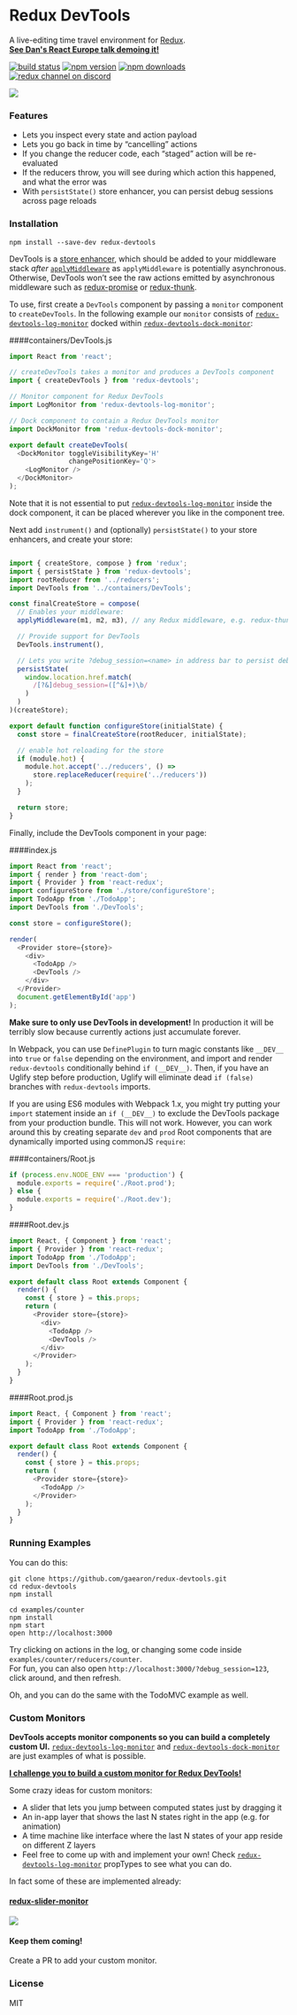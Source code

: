Redux DevTools
=========================

A live-editing time travel environment for [Redux](https://github.com/rackt/redux).  
**[See Dan's React Europe talk demoing it!](http://youtube.com/watch?v=xsSnOQynTHs)**

[![build status](https://img.shields.io/travis/gaearon/redux-devtools/master.svg?style=flat-square)](https://travis-ci.org/gaearon/redux-devtools)
[![npm version](https://img.shields.io/npm/v/redux-devtools.svg?style=flat-square)](https://www.npmjs.com/package/redux-devtools)
[![npm downloads](https://img.shields.io/npm/dm/redux-devtools.svg?style=flat-square)](https://www.npmjs.com/package/redux-devtools)
[![redux channel on discord](https://img.shields.io/badge/discord-redux@reactiflux-738bd7.svg?style=flat-square)](https://discord.gg/0ZcbPKXt5bWb10Ma)

![](http://i.imgur.com/J4GeW0M.gif)

### Features

* Lets you inspect every state and action payload
* Lets you go back in time by “cancelling” actions
* If you change the reducer code, each “staged” action will be re-evaluated
* If the reducers throw, you will see during which action this happened, and what the error was
* With `persistState()` store enhancer, you can persist debug sessions across page reloads

### Installation

```
npm install --save-dev redux-devtools
```

DevTools is a [store enhancer](http://rackt.github.io/redux/docs/Glossary.html#store-enhancer), which should be added to your middleware stack *after* [`applyMiddleware`](http://rackt.github.io/redux/docs/api/applyMiddleware.html) as `applyMiddleware` is potentially asynchronous. Otherwise, DevTools won’t see the raw actions emitted by asynchronous middleware such as [redux-promise](https://github.com/acdlite/redux-promise) or [redux-thunk](https://github.com/gaearon/redux-thunk).

To use, first create a `DevTools` component by passing a `monitor` component to `createDevTools`. In the following example our `monitor` consists of [`redux-devtools-log-monitor`](https://github.com/gaearon/redux-devtools-log-monitor) docked within [`redux-devtools-dock-monitor`](https://github.com/gaearon/redux-devtools-dock-monitor):

####containers/DevTools.js

```js
import React from 'react';

// createDevTools takes a monitor and produces a DevTools component
import { createDevTools } from 'redux-devtools';

// Monitor component for Redux DevTools
import LogMonitor from 'redux-devtools-log-monitor';

// Dock component to contain a Redux DevTools monitor
import DockMonitor from 'redux-devtools-dock-monitor';

export default createDevTools(
  <DockMonitor toggleVisibilityKey='H'
               changePositionKey='Q'>
    <LogMonitor />
  </DockMonitor>
);
```

Note that it is not essential to put [`redux-devtools-log-monitor`](https://github.com/gaearon/redux-devtools-log-monitor) inside the dock component, it can be placed wherever you like in the component tree.

Next add `instrument()` and (optionally) `persistState()` to your store enhancers, and create your store:

```js

import { createStore, compose } from 'redux';
import { persistState } from 'redux-devtools';
import rootReducer from '../reducers';
import DevTools from '../containers/DevTools';

const finalCreateStore = compose(
  // Enables your middleware:
  applyMiddleware(m1, m2, m3), // any Redux middleware, e.g. redux-thunk

  // Provide support for DevTools
  DevTools.instrument(),

  // Lets you write ?debug_session=<name> in address bar to persist debug sessions
  persistState(
    window.location.href.match(
      /[?&]debug_session=([^&]+)\b/
    )
  )
)(createStore);

export default function configureStore(initialState) {
  const store = finalCreateStore(rootReducer, initialState);

  // enable hot reloading for the store
  if (module.hot) {
    module.hot.accept('../reducers', () =>
      store.replaceReducer(require('../reducers'))
    );
  }

  return store;
}
```

Finally, include the DevTools component in your page:

####index.js

```js
import React from 'react';
import { render } from 'react-dom';
import { Provider } from 'react-redux';
import configureStore from './store/configureStore';
import TodoApp from './TodoApp';
import DevTools from './DevTools';

const store = configureStore();

render(
  <Provider store={store}>
    <div>
      <TodoApp />
      <DevTools />
    </div>
  </Provider>
  document.getElementById('app')
);
```

**Make sure to only use DevTools in development!** In production it will be terribly slow because currently actions just accumulate forever.

In Webpack, you can use `DefinePlugin` to turn magic constants like `__DEV__` into `true` or `false` depending on the environment, and import and render `redux-devtools` conditionally behind `if (__DEV__)`. Then, if you have an Uglify step before production, Uglify will eliminate dead `if (false)` branches with `redux-devtools` imports.

If you are using ES6 modules with Webpack 1.x, you might try putting your `import` statement inside an `if (__DEV__)` to exclude the DevTools package from your production bundle. This will not work. However, you can work around this by creating separate `dev` and `prod` Root components that are dynamically imported using commonJS `require`:

####containers/Root.js

```js
if (process.env.NODE_ENV === 'production') {
  module.exports = require('./Root.prod');
} else {
  module.exports = require('./Root.dev');
}
```

####Root.dev.js

```js
import React, { Component } from 'react';
import { Provider } from 'react-redux';
import TodoApp from './TodoApp';
import DevTools from './DevTools';

export default class Root extends Component {
  render() {
    const { store } = this.props;
    return (
      <Provider store={store}>
        <div>
          <TodoApp />
          <DevTools />
        </div>
      </Provider>
    );
  }
}
```

####Root.prod.js

```js
import React, { Component } from 'react';
import { Provider } from 'react-redux';
import TodoApp from './TodoApp';

export default class Root extends Component {
  render() {
    const { store } = this.props;
    return (
      <Provider store={store}>
        <TodoApp />
      </Provider>
    );
  }
}
```

### Running Examples

You can do this:

```
git clone https://github.com/gaearon/redux-devtools.git
cd redux-devtools
npm install

cd examples/counter
npm install
npm start
open http://localhost:3000
```

Try clicking on actions in the log, or changing some code inside `examples/counter/reducers/counter`.  
For fun, you can also open `http://localhost:3000/?debug_session=123`, click around, and then refresh.

Oh, and you can do the same with the TodoMVC example as well.

### Custom Monitors

**DevTools accepts monitor components so you can build a completely custom UI.** [`redux-devtools-log-monitor`](https://github.com/gaearon/redux-devtools-log-monitor) and [`redux-devtools-dock-monitor`](https://github.com/gaearon/redux-devtools-dock-monitor) are just examples of what is possible.

**[I challenge you to build a custom monitor for Redux DevTools!](https://github.com/gaearon/redux-devtools/issues/3)**

Some crazy ideas for custom monitors:

* A slider that lets you jump between computed states just by dragging it
* An in-app layer that shows the last N states right in the app (e.g. for animation)
* A time machine like interface where the last N states of your app reside on different Z layers
* Feel free to come up with and implement your own! Check [`redux-devtools-log-monitor`](https://github.com/gaearon/redux-devtools-log-monitor) propTypes to see what you can do.

In fact some of these are implemented already:

#### [redux-slider-monitor](https://github.com/calesce/redux-slider-monitor)

![](https://camo.githubusercontent.com/d61984306d27d5e0739efc2d57c56ba7aed7996c/68747470733a2f2f73332e616d617a6f6e6177732e636f6d2f662e636c2e6c792f6974656d732f3269314c3147316e3161316833793161324f31772f53637265656e2532305265636f7264696e67253230323031352d30382d3034253230617425323030372e3435253230504d2e676966)

#### Keep them coming!

Create a PR to add your custom monitor.

### License

MIT
